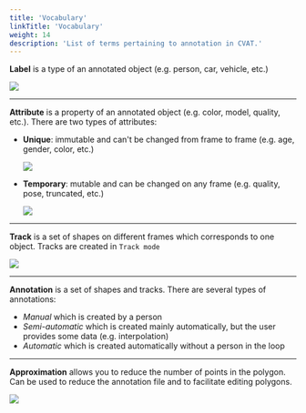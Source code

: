 ```yaml
---
title: 'Vocabulary'
linkTitle: 'Vocabulary'
weight: 14
description: 'List of terms pertaining to annotation in CVAT.'
---
```

**Label** is a type of an annotated object (e.g. person, car, vehicle, etc.)

![](/images/image032_detrac.jpg)

---

**Attribute** is a property of an annotated object (e.g. color, model,
quality, etc.). There are two types of attributes:

- **Unique**: immutable and can't be changed from frame to frame (e.g. age, gender, color, etc.)

  ![](/images/image073.jpg)

- **Temporary**: mutable and can be changed on any frame (e.g. quality, pose, truncated, etc.)

  ![](/images/image072.jpg)

---

**Track** is a set of shapes on different frames which corresponds to one object.
Tracks are created in `Track mode`

![](/images/gif003_detrac.gif)

---

**Annotation** is a set of shapes and tracks. There are several types of annotations:

- _Manual_ which is created by a person
- _Semi-automatic_ which is created mainly automatically, but the user provides some data (e.g. interpolation)
- _Automatic_ which is created automatically without a person in the loop

---

**Approximation** allows you to reduce the number of points in the polygon.
Can be used to reduce the annotation file and to facilitate editing polygons.

![](/images/approximation_accuracy.gif)
